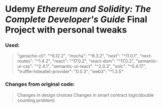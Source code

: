 # Udemy _**Ethereum and Solidity: The Complete Developer's Guide**_ Final Project with personal tweaks

### Used:

> "ganache-cli": "^6.12.2",
> "mocha": "^8.3.2",
> "next": "^11.0.1",
> "next-routes": "^1.4.2",
> "react": "^17.0.2",
> "react-dom": "^17.0.2",
> "semantic-ui-css": "^2.4.1",
> "semantic-ui-react": "^2.0.3",
> "solc": "^0.4.17",
> "truffle-hdwallet-provider": "0.0.3",
> "web3": "^1.3.5"

### Changes from original code:

> Changes in design choices
> Changes in smart contract logic(double counting problem)
